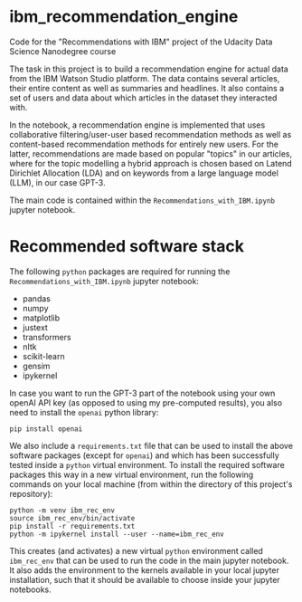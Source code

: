 # ibm_recommendation_engine
Code for the "Recommendations with IBM" project of the Udacity Data Science Nanodegree course

The task in this project is to build a recommendation engine for actual data from the IBM Watson Studio platform. The data contains several articles, their entire content as well as summaries and headlines. It also contains a set of users and data about which articles in the dataset they interacted with.

In the notebook, a recommendation engine is implemented that uses collaborative filtering/user-user based recommendation methods as well as content-based recommendation methods for entirely new users. For the latter, recommendations are made based on popular "topics" in our articles, where for the topic modelling a hybrid approach is chosen based on Latend Dirichlet Allocation (LDA) and on keywords from a large language model (LLM), in our case GPT-3.

The main code is contained within the `Recommendations_with_IBM.ipynb` jupyter notebook.

# Recommended software stack

The following `python` packages are required for running the `Recommendations_with_IBM.ipynb` jupyter notebook:

- pandas
- numpy
- matplotlib
- justext
- transformers
- nltk
- scikit-learn
- gensim
- ipykernel

In case you want to run the GPT-3 part of the notebook using your own openAI API key (as opposed to using my pre-computed results), you also need to install the `openai` python library:

```
pip install openai
```

We also include a `requirements.txt` file that can be used to install the above software packages (except for `openai`) and which has been successfully tested inside a `python` virtual environment. To install the required software packages this way in a new virtual environment, run the following commands on your local machine (from within the directory of this project's repository):

```
python -m venv ibm_rec_env
source ibm_rec_env/bin/activate
pip install -r requirements.txt
python -m ipykernel install --user --name=ibm_rec_env
```

This creates (and activates) a new virtual `python` environment called `ibm_rec_env` that can be used to run the code in the main jupyter notebook. It also adds the environment to the kernels available in your local jupyter installation, such that it should be available to choose inside your jupyter notebooks.
